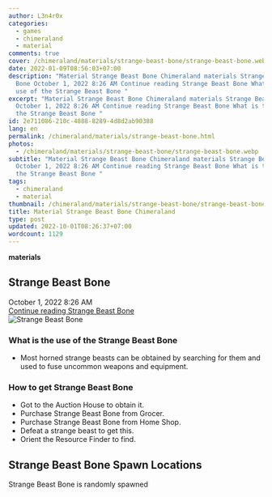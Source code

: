 ```yaml
---
author: L3n4r0x
categories:
  - games
  - chimeraland
  - material
comments: true
cover: /chimeraland/materials/strange-beast-bone/strange-beast-bone.webp
date: 2022-01-09T08:56:03+07:00
description: "Material Strange Beast Bone Chimeraland materials Strange Beast
  Bone October 1, 2022 8:26 AM Continue reading Strange Beast Bone What is the
  use of the Strange Beast Bone "
excerpt: "Material Strange Beast Bone Chimeraland materials Strange Beast Bone
  October 1, 2022 8:26 AM Continue reading Strange Beast Bone What is the use of
  the Strange Beast Bone "
id: 2e711086-210c-4888-8289-4d8d2ab90388
lang: en
permalink: /chimeraland/materials/strange-beast-bone.html
photos:
  - /chimeraland/materials/strange-beast-bone/strange-beast-bone.webp
subtitle: "Material Strange Beast Bone Chimeraland materials Strange Beast Bone
  October 1, 2022 8:26 AM Continue reading Strange Beast Bone What is the use of
  the Strange Beast Bone "
tags:
  - chimeraland
  - material
thumbnail: /chimeraland/materials/strange-beast-bone/strange-beast-bone.webp
title: Material Strange Beast Bone Chimeraland
type: post
updated: 2022-10-01T08:26:37+07:00
wordcount: 1129
---
```


<link
  rel="stylesheet"
  href="https://rawcdn.githack.com/dimaslanjaka/Web-Manajemen/870a349/css/bootstrap-5-3-0-alpha3-wrapper.css"
/>
<section id="bootstrap-wrapper">
  <div data-bs-theme="dark">
    <div
      class="row g-0 border rounded overflow-hidden flex-md-row mb-4 shadow-sm position-relative bg-dark text-light"
    >
      <div class="col p-4 d-flex flex-column position-static">
        <strong class="d-inline-block mb-2 text-success">materials</strong>
        <h2 class="mb-0">Strange Beast Bone</h2>
        <div class="mb-1 text-muted">October 1, 2022 8:26 AM</div>
        <a
          href="/chimeraland/materials/strange-beast-bone.html"
          class="stretched-link d-none text-primary"
          >Continue reading Strange Beast Bone</a
        >
      </div>
      <div class="col-auto d-none d-md-block d-lg-block">
        <img
          src="https://www.webmanajemen.com/chimeraland/materials/strange-beast-bone/strange-beast-bone.webp"
          alt="Strange Beast Bone"
        />
      </div>
    </div>
    <div class="row">
      <div class="col-lg-6 col-12 mb-2">
        <div class="card">
          <div class="card-body">
            <h3 class="card-title">
              What is the use of the Strange Beast Bone
            </h3>
            <div class="card-text">
              <ul>
                <li>
                  Most horned strange beasts can be obtained by searching for
                  them and used to fuse uncommon weapons and equipment.
                </li>
              </ul>
            </div>
          </div>
        </div>
      </div>
      <div class="col-lg-6 col-12 mb-2">
        <div class="card">
          <div class="card-body">
            <h3 class="card-title">How to get Strange Beast Bone</h3>
            <div class="card-text">
              <ul>
                <li>Got to the Auction House to obtain it.</li>
                <li>Purchase Strange Beast Bone from Grocer.</li>
                <li>Purchase Strange Beast Bone from Home Shop.</li>
                <li>Defeat a strange beast to get this.</li>
                <li>Orient the Resource Finder to find.</li>
              </ul>
            </div>
          </div>
        </div>
      </div>
      <div class="col-12 mb-2">
        <h2>Strange Beast Bone Spawn Locations</h2>
        <p>Strange Beast Bone is randomly spawned</p>
      </div>
    </div>
  </div>
</section>
